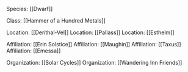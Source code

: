 Species: [[Dwarf]]

Class: [[Hammer of a Hundred Metals]]

Location: [[Deríthal-Vel]]
Location: [[Pallass]]
Location: [[Esthelm]]

Affiliation: [[Erin Solstice]]
Affiliation: [[Maughin]]
Affiliation: [[Taxus]]
Affiliation: [[Emessa]]

Organization: [[Solar Cycles]]
Organization: [[Wandering Inn Friends]]

